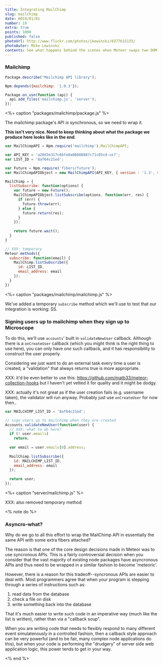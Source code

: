 ```yaml
---
title: Integrating MailChimp
slug: mailchimp
date: 0019/01/01
number: 19
extra: true
points: 1000
published: false
photoUrl: http://www.flickr.com/photos/ikewinski/8377615133/
photoAutor: Mike Lewinski
contents: See what happens behind the scenes when Meteor swaps two DOM elements.|Learn how to animate the reordering of posts.|Learn how to animate the insertion of new posts.
---
```



### Mailchimp

~~~js
Package.describe("Mailchimp API library");

Npm.depends({mailchimp: '1.0.3'});

Package.on_use(function (api) {
  api.add_files('mailchimp.js', 'server');
});
~~~
<%= caption "packages/mailchimp/package.js" %>

The mailchimp package's API _is_ synchronous, so we need to wrap it.

**This isn't very nice. Need to keep thinking about what the package we produce here looks like in the end**.

~~~js
var MailChimpAPI = Npm.require('mailchimp').MailChimpAPI;

var API_KEY = 'a20d3e317c6bfe0a08088887c71c05cd-us7';
var LIST_ID = '8af64c21ed';

var Future = Npm.require('fibers/future');
var MailChimpAPIObject = new MailChimpAPI(API_KEY, { version : '1.3', secure : false });

MailChimp = {
  listSubscribe: function(options) {
    var future = new Future();
    MailChimpAPIObject.listSubscribe(options, function(err, res) {
      if (err) {
        future.throw(err);
      } else {
        future.return(res);
      }
    });
    
    return future.wait();
  }
}

// XXX: temporary
Meteor.methods({
  subscribe: function(email) {
    MailChimp.listSubscribe({
      id: LIST_ID,
      email_address: email
    });
  }
})
~~~
<%= caption "packages/mailchimp/mailchimp.js" %>

We've added a temporary `subscribe` method which we'll use to test that our integration is working: SS.

### Signing users up to mailchimp when they sign up to Microscope

To do this, we'll use `accounts`' built in `validateNewUser` callback. Although there is a `onCreateUser` callback (which you might think is the right thing to use here), you can only have *one* such callback, and it has responsibility to construct the user properly. 

Considering we just want to do an external task every time a user is created, a "validation" that always returns true is more appropriate.

XXX: it'd be even better to use this: https://github.com/matb33/meteor-collection-hooks
but I haven't yet vetted it for quality and it might be dodgy.

XXX: actually it's not great as if the user creation fails (e.g. username taken), the validator will run anyway. Probably just use `onCreateUser` for now then..

~~~js
var MAILCHIMP_LIST_ID = '8af64c21ed';

// sign users up to mailchimp when they are created
Accounts.validateNewUser(function(user) {
  // XXX: what to do here?
  if (! user.emails)
    return;
  
  var email = user.emails[0].address;
  
  MailChimp.listSubscribe({
    id: MAILCHIMP_LIST_ID,
    email_address: email
  });
  
  return user;
});
~~~
<%= caption "server/mailchimp.js" %>

XXX: also removed temporary method


<% note do %>

### Asyncro-what?

Why do we go to all this effort to wrap the MailChimp API in essentially the same API with some extra fibers attached?

The reason is that one of the core design decisions made in Meteor was to use syncronous APIs. This is a fairly controversial decision when you consider that the vast majority of existing node packages have asyncronous APIs and thus need to be wrapped in a similar fashion to become 'meteoric'. 

However, there is a reason for this tradeoff--syncronous APIs are easier to deal with. Most programmers agree that when your program is stepping through a series of instructions such as:

1. read data from the database
2. check a file on disk
3. write something back into the database

That it's much easier to write such code in an imperative way (much like the list is written), rather than via a "callback soup".

When you are writing code that needs to flexibly respond to many different event simulatenously in a controlled fashion, then a callback style approach can be very powerful (and to be fair, many complex node applications do this), but when your code is performing the "drudgery" of server side web application logic, this power tends to get in your way.

<% end %>